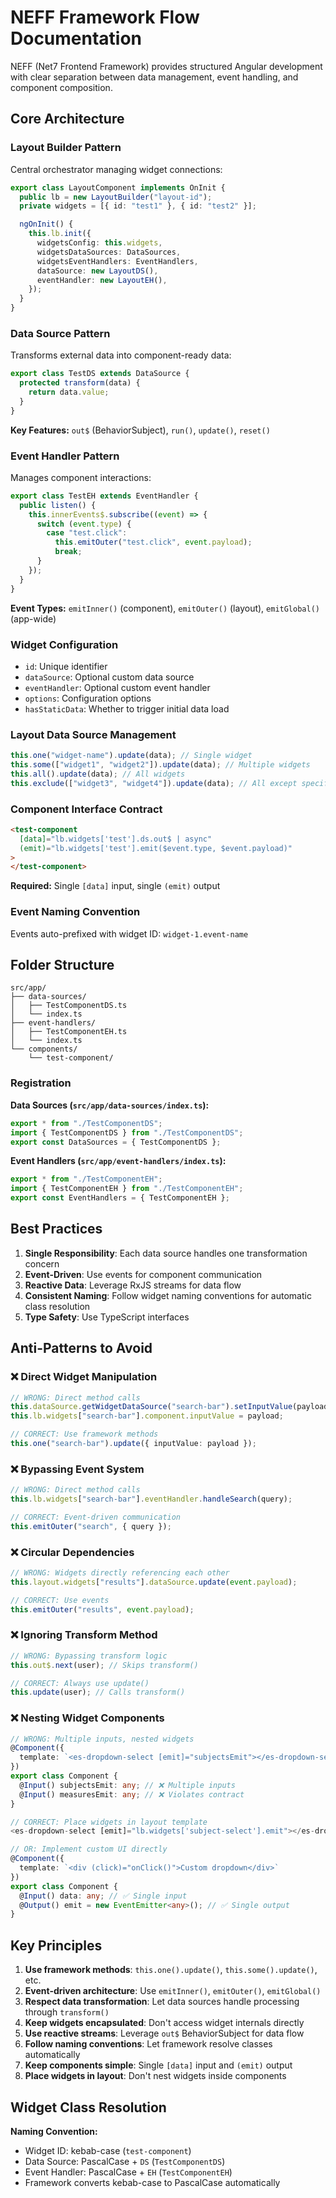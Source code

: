 # NEFF Framework Flow Documentation

NEFF (Net7 Frontend Framework) provides structured Angular development with clear separation between data management, event handling, and component composition.

## Core Architecture

### Layout Builder Pattern

Central orchestrator managing widget connections:

```typescript
export class LayoutComponent implements OnInit {
  public lb = new LayoutBuilder("layout-id");
  private widgets = [{ id: "test1" }, { id: "test2" }];

  ngOnInit() {
    this.lb.init({
      widgetsConfig: this.widgets,
      widgetsDataSources: DataSources,
      widgetsEventHandlers: EventHandlers,
      dataSource: new LayoutDS(),
      eventHandler: new LayoutEH(),
    });
  }
}
```

### Data Source Pattern

Transforms external data into component-ready data:

```typescript
export class TestDS extends DataSource {
  protected transform(data) {
    return data.value;
  }
}
```

**Key Features:** `out$` (BehaviorSubject), `run()`, `update()`, `reset()`

### Event Handler Pattern

Manages component interactions:

```typescript
export class TestEH extends EventHandler {
  public listen() {
    this.innerEvents$.subscribe((event) => {
      switch (event.type) {
        case "test.click":
          this.emitOuter("test.click", event.payload);
          break;
      }
    });
  }
}
```

**Event Types:** `emitInner()` (component), `emitOuter()` (layout), `emitGlobal()` (app-wide)

### Widget Configuration

- `id`: Unique identifier
- `dataSource`: Optional custom data source
- `eventHandler`: Optional custom event handler
- `options`: Configuration options
- `hasStaticData`: Whether to trigger initial data load

### Layout Data Source Management

```typescript
this.one("widget-name").update(data); // Single widget
this.some(["widget1", "widget2"]).update(data); // Multiple widgets
this.all().update(data); // All widgets
this.exclude(["widget3", "widget4"]).update(data); // All except specified
```

### Component Interface Contract

```html
<test-component
  [data]="lb.widgets['test'].ds.out$ | async"
  (emit)="lb.widgets['test'].emit($event.type, $event.payload)"
>
</test-component>
```

**Required:** Single `[data]` input, single `(emit)` output

### Event Naming Convention

Events auto-prefixed with widget ID: `widget-1.event-name`

## Folder Structure

```
src/app/
├── data-sources/
│   ├── TestComponentDS.ts
│   └── index.ts
├── event-handlers/
│   ├── TestComponentEH.ts
│   └── index.ts
└── components/
    └── test-component/
```

### Registration

**Data Sources (`src/app/data-sources/index.ts`):**

```typescript
export * from "./TestComponentDS";
import { TestComponentDS } from "./TestComponentDS";
export const DataSources = { TestComponentDS };
```

**Event Handlers (`src/app/event-handlers/index.ts`):**

```typescript
export * from "./TestComponentEH";
import { TestComponentEH } from "./TestComponentEH";
export const EventHandlers = { TestComponentEH };
```

## Best Practices

1. **Single Responsibility**: Each data source handles one transformation concern
2. **Event-Driven**: Use events for component communication
3. **Reactive Data**: Leverage RxJS streams for data flow
4. **Consistent Naming**: Follow widget naming conventions for automatic class resolution
5. **Type Safety**: Use TypeScript interfaces

## Anti-Patterns to Avoid

### ❌ **Direct Widget Manipulation**

```typescript
// WRONG: Direct method calls
this.dataSource.getWidgetDataSource("search-bar").setInputValue(payload);
this.lb.widgets["search-bar"].component.inputValue = payload;

// CORRECT: Use framework methods
this.one("search-bar").update({ inputValue: payload });
```

### ❌ **Bypassing Event System**

```typescript
// WRONG: Direct method calls
this.lb.widgets["search-bar"].eventHandler.handleSearch(query);

// CORRECT: Event-driven communication
this.emitOuter("search", { query });
```

### ❌ **Circular Dependencies**

```typescript
// WRONG: Widgets directly referencing each other
this.layout.widgets["results"].dataSource.update(event.payload);

// CORRECT: Use events
this.emitOuter("results", event.payload);
```

### ❌ **Ignoring Transform Method**

```typescript
// WRONG: Bypassing transform logic
this.out$.next(user); // Skips transform()

// CORRECT: Always use update()
this.update(user); // Calls transform()
```

### ❌ **Nesting Widget Components**

```typescript
// WRONG: Multiple inputs, nested widgets
@Component({
  template: `<es-dropdown-select [emit]="subjectsEmit"></es-dropdown-select>`
})
export class Component {
  @Input() subjectsEmit: any; // ❌ Multiple inputs
  @Input() measuresEmit: any; // ❌ Violates contract
}

// CORRECT: Place widgets in layout template
<es-dropdown-select [emit]="lb.widgets['subject-select'].emit"></es-dropdown-select>

// OR: Implement custom UI directly
@Component({
  template: `<div (click)="onClick()">Custom dropdown</div>`
})
export class Component {
  @Input() data: any; // ✅ Single input
  @Output() emit = new EventEmitter<any>(); // ✅ Single output
}
```

## Key Principles

1. **Use framework methods**: `this.one().update()`, `this.some().update()`, etc.
2. **Event-driven architecture**: Use `emitInner()`, `emitOuter()`, `emitGlobal()`
3. **Respect data transformation**: Let data sources handle processing through `transform()`
4. **Keep widgets encapsulated**: Don't access widget internals directly
5. **Use reactive streams**: Leverage `out$` BehaviorSubject for data flow
6. **Follow naming conventions**: Let framework resolve classes automatically
7. **Keep components simple**: Single `[data]` input and `(emit)` output
8. **Place widgets in layout**: Don't nest widgets inside components

## Widget Class Resolution

**Naming Convention:**

- Widget ID: kebab-case (`test-component`)
- Data Source: PascalCase + `DS` (`TestComponentDS`)
- Event Handler: PascalCase + `EH` (`TestComponentEH`)
- Framework converts kebab-case to PascalCase automatically
